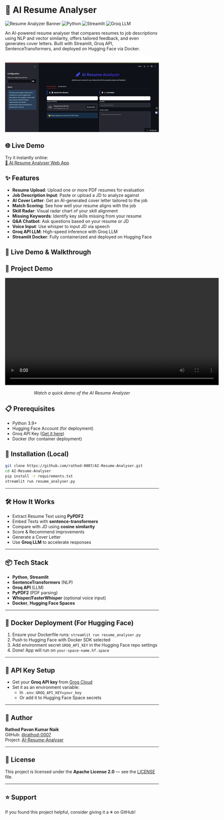# 🚀 AI Resume Analyser

![Resume Analyzer Banner](https://img.shields.io/badge/AI-Resume%20Analyser-blue)
![Python](https://img.shields.io/badge/Python-3.9%2B-brightgreen)
![Streamlit](https://img.shields.io/badge/Streamlit-Docker%20Space-red)
![Groq LLM](https://img.shields.io/badge/LLM-Groq-lightgrey)

An AI-powered resume analyser that compares resumes to job descriptions using NLP and vector similarity, offers tailored feedback, and even generates cover letters. Built with Streamlit, Groq API, SentenceTransformers, and deployed on Hugging Face via Docker.

<div align="center">
 <img src="https://github.com/pawan941394/-AI-Resume-Analyzer/blob/main/screenshoots/Screenshot%202025-03-29%20115400.png" alt="AI Resume Analyzer Screenshot">
</div>

## 🌐 Live Demo

Try it instantly online:  
[🔗 AI Resume Analyser Web App](https://ai-resume-analyser-app.streamlit.app/)

## ✨ Features

- **Resume Upload**: Upload one or more PDF resumes for evaluation  
- **Job Description Input**: Paste or upload a JD to analyze against  
- **AI Cover Letter**: Get an AI-generated cover letter tailored to the job  
- **Match Scoring**: See how well your resume aligns with the job  
- **Skill Radar**: Visual radar chart of your skill alignment  
- **Missing Keywords**: Identify key skills missing from your resume  
- **Q&A Chatbot**: Ask questions based on your resume or JD  
- **Voice Input**: Use whisper to input JD via speech  
- **Groq API LLM**: High-speed inference with Groq LLM  
- **Streamlit Docker**: Fully containerized and deployed on Hugging Face
## 🎥 Live Demo & Walkthrough

## 🎥 Project Demo

<div align="center">
  <video width="700" controls>
    <source src="https://github.com/rathod-0007/AI-Resume-Analyser/raw/main/assets/AiResumeAnalyser.mp4" type="video/mp4">
    Your browser does not support the video tag.
  </video>
  <p><i>Watch a quick demo of the AI Resume Analyzer</i></p>
</div>


## 📋 Prerequisites

- Python 3.9+
- Hugging Face Account (for deployment)
- Groq API Key ([Get it here](https://console.groq.com/))
- Docker (for container deployment)

## 🔧 Installation (Local)

```bash
git clone https://github.com/rathod-0007/AI-Resume-Analyser.git
cd AI-Resume-Analyser
pip install -r requirements.txt
streamlit run resume_analyser.py
```
---

## 🛠 How It Works
- Extract Resume Text using **PyPDF2**
- Embed Texts with **sentence-transformers**
- Compare with JD using **cosine similarity**
- Score & Recommend improvements
- Generate a Cover Letter
- Use **Groq LLM** to accelerate responses

---

## 📦 Tech Stack
- **Python**, **Streamlit**
- **SentenceTransformers** (NLP)
- **Groq API** (LLM)
- **PyPDF2** (PDF parsing)
- **Whisper/FasterWhisper** (optional voice input)
- **Docker**, **Hugging Face Spaces**

---

## 🐳 Docker Deployment (For Hugging Face)
1. Ensure your Dockerfile runs: `streamlit run resume_analyser.py`
2. Push to Hugging Face with Docker SDK selected
3. Add environment secret `GROQ_API_KEY` in the Hugging Face repo settings
4. Done! App will run on `your-space-name.hf.space`

---

## 🔐 API Key Setup
- Get your **Groq API key** from [Groq Cloud](https://console.groq.com/)
- Set it as an environment variable:
  - In `.env`: `GROQ_API_KEY=your_key`
  - Or add it to Hugging Face Space secrets

---

## 👤 Author
**Rathod Pavan Kumar Naik**  
GitHub: [@rathod-0007](https://github.com/rathod-0007)  
Project: [AI-Resume-Analyser](https://github.com/rathod-0007/AI-Resume-Analyser)

---

## 📄 License
This project is licensed under the **Apache License 2.0** — see the [LICENSE](https://github.com/rathod-0007/AI-Resume-Analyser/blob/main/LICENSE) file.

---

## ⭐️ Support
If you found this project helpful, consider giving it a **⭐️** on GitHub!
